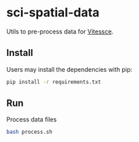 # sci-spatial-data

Utils to pre-process data for [Vitessce](http://github.com/hms-dbmi/vitessce/#readme).

## Install

Users may install the dependencies with pip:

```sh
pip install -r requirements.txt
```

## Run

Process data files

```sh
bash process.sh
```